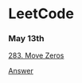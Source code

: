 # LeetCode

### May 13th
[283. Move Zeros](https://leetcode.com/problems/move-zeroes/) 

[Answer](https://github.com/liruizhe1995/LeetCode/blob/master/Documents/leetcode/MoveZeroes.java)
